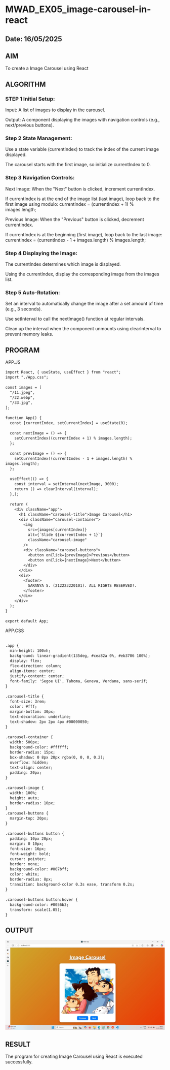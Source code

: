 # MWAD_EX05_image-carousel-in-react
## Date: 16/05/2025

## AIM
To create a Image Carousel using React 

## ALGORITHM
### STEP 1 Initial Setup:
Input: A list of images to display in the carousel.

Output: A component displaying the images with navigation controls (e.g., next/previous buttons).

### Step 2 State Management:
Use a state variable (currentIndex) to track the index of the current image displayed.

The carousel starts with the first image, so initialize currentIndex to 0.

### Step 3 Navigation Controls:
Next Image: When the "Next" button is clicked, increment currentIndex.

If currentIndex is at the end of the image list (last image), loop back to the first image using modulo:
currentIndex = (currentIndex + 1) % images.length;

Previous Image: When the "Previous" button is clicked, decrement currentIndex.

If currentIndex is at the beginning (first image), loop back to the last image:
currentIndex = (currentIndex - 1 + images.length) % images.length;

### Step 4 Displaying the Image:
The currentIndex determines which image is displayed.

Using the currentIndex, display the corresponding image from the images list.

### Step 5 Auto-Rotation:
Set an interval to automatically change the image after a set amount of time (e.g., 3 seconds).

Use setInterval to call the nextImage() function at regular intervals.

Clean up the interval when the component unmounts using clearInterval to prevent memory leaks.

## PROGRAM

APP.JS

```
import React, { useState, useEffect } from "react";
import "./App.css";

const images = [
  "/11.jpeg",
  "/22.webp",
  "/33.jpg",  
];

function App() {
  const [currentIndex, setCurrentIndex] = useState(0);

  const nextImage = () => {
    setCurrentIndex((currentIndex + 1) % images.length);
  };

  const prevImage = () => {
    setCurrentIndex((currentIndex - 1 + images.length) % images.length);
  };

  useEffect(() => {
    const interval = setInterval(nextImage, 3000);
    return () => clearInterval(interval);
  },);

  return (
    <div className="app">
      <h1 className="carousel-title">Image Carousel</h1>
      <div className="carousel-container">
        <img
          src={images[currentIndex]}
          alt={`Slide ${currentIndex + 1}`}
          className="carousel-image"
        />
        <div className="carousel-buttons">
          <button onClick={prevImage}>Previous</button>
          <button onClick={nextImage}>Next</button>
        </div>
      </div>
      <div>
        <footer>
          SARANYA S. (212223220101). ALL RIGHTS RESERVED!.
        </footer>
      </div>
    </div>
  );
}

export default App;
```
APP.CSS

```

.app {
  min-height: 100vh;
  background: linear-gradient(135deg, #cea82a 0%, #eb3706 100%);
  display: flex;
  flex-direction: column;
  align-items: center;
  justify-content: center;
  font-family: 'Segoe UI', Tahoma, Geneva, Verdana, sans-serif;
}

.carousel-title {
  font-size: 3rem;
  color: #fff;
  margin-bottom: 30px;
  text-decoration: underline;
  text-shadow: 2px 2px 4px #00000050;
}

.carousel-container {
  width: 500px;
  background-color: #ffffff;
  border-radius: 15px;
  box-shadow: 0 8px 20px rgba(0, 0, 0, 0.2);
  overflow: hidden;
  text-align: center;
  padding: 20px;
}

.carousel-image {
  width: 100%;
  height: auto;
  border-radius: 10px;
}
.carousel-buttons {
  margin-top: 20px;
}

.carousel-buttons button {
  padding: 10px 20px;
  margin: 0 10px;
  font-size: 16px;
  font-weight: bold;
  cursor: pointer;
  border: none;
  background-color: #007bff;
  color: white;
  border-radius: 8px;
  transition: background-color 0.3s ease, transform 0.2s;
}

.carousel-buttons button:hover {
  background-color: #0056b3;
  transform: scale(1.05);
}

```

## OUTPUT

![alt text](image.jpg)

## RESULT
The program for creating Image Carousel using React is executed successfully.
